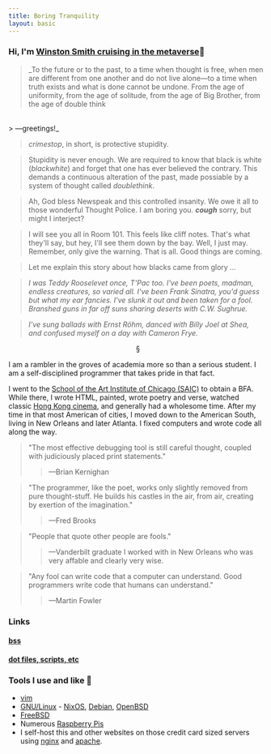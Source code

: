 ```yaml
---
title: Boring Tranquility
layout: basic
---
```


### Hi, I'm <a href="mailto:ryan@boringtranquility.io" rel="me">Winston Smith cruising in the metaverse</a><span>&#129488;</span> 

> _To the future or to the past, to a time when thought is free, when men are different from one another and do not live alone<span>&mdash;</span>to a time when truth exists and what is done cannot be undone. From the age of uniformity, from the age of solitude, from the age of Big Brother, from the age of double think
<br>
> <span>&mdash;</span>greetings!_

> _crimestop_, in short, is protective stupidity.

> Stupidity is never enough. We are required to know that black is white (_blackwhite_) and forget that one has ever believed the contrary. This demands a continuous alteration of the past, made possiable by a system of thought called _doublethink_.

> Ah, God bless Newspeak and this controlled insanity. We owe it all to those wonderful Thought Police. I am boring you. _**cough**_ sorry, but might I interject?

> I will see you all in Room 101. This feels like cliff notes. That's what they'll say, but hey, I'll see them down by the bay. Well, I just may. Remember, only give the warning. That is all. Good things are coming.

> Let me explain this story about how blacks came from glory _<span>&#8230;</span>_

> _I was Teddy Rooselevet once, T'Pac too. I've been poets, madman, endless creatures, so varied all.  I've been Frank Sinatra, you'd guess but what my ear fancies. I've slunk it out and been taken for a fool. Branshed guns in far off suns sharing deserts with C.W. Sughrue._

> _I've sung ballads with Ernst R<span>&ouml;</span>hm, danced with Billy Joel at Shea, and confused myself on a day with Cameron Frye._

<span style="margin: 50%;">&#167;</span>

I am a rambler in the groves of academia more so than a serious student. I am a self-disciplined programmer that takes pride in that fact.

I went to the [School of the Art Institute of Chicago (SAIC)](https://en.wikipedia.org/wiki/School_of_the_Art_Institute_of_Chicago) to obtain a BFA. While there, I wrote HTML, painted, wrote poetry and verse, watched classic [Hong Kong cinema](https://en.wikipedia.org/wiki/A_Better_Tomorrow), and generally had a wholesome time. After my time in that most American of cities, I moved down to the American South, living in New Orleans and later Atlanta. I fixed computers and wrote code all along the way.

> "The most effective debugging tool is still careful thought, coupled with judiciously placed print statements." 
>> <span>&mdash;</span>Brian Kernighan

> "The programmer, like the poet, works only slightly removed from pure thought-stuff. He builds his castles in the air, from air, creating by exertion of the imagination."
>> <span>&mdash;</span>Fred Brooks

> "People that quote other people are fools."
>> <span>&mdash;</span>Vanderbilt graduate I worked with in New Orleans who was very affable and clearly very wise.

> "Any fool can write code that a computer can understand. Good programmers write code that humans can understand."
>> <span>&mdash;</span>Martin Fowler

### Links

#### [bss](https://git.sr.ht/~rjpcasalino/bss)

#### [dot files, scripts, etc](https://git.sr.ht/~rjpcasalino/Shangri-la)

### Tools I use and like <span>&#129520;</span>
- [vim](https://www.vim.org/)
- [GNU/Linux](https://www.gnu.org/) - [NixOS](https://nixos.org/), [Debian](https://www.debian.org/), [OpenBSD](https://openbsd.org)
- [FreeBSD](https://www.freebsd.org/)
- Numerous [Raspberry Pis](https://www.raspberrypi.org/)
- I self-host this and other websites on those credit card sized servers using [nginx](https://nginx.org/) and [apache](https://www.apache.org/).
